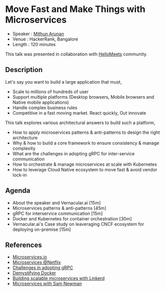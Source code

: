 Move Fast and Make Things with Microservices
============================================

* Speaker   : [Mithun Arunan](https://twitter.com/MithunArunan)
* Venue     : HackerRank, Bangalore
* Length    : 120 minutes

This talk was presented in collaboration with [HelloMeets](https://hub.hellomeets.com/e/move-fast-and-make-things-with-microservices) community.

Description
-----------

Let's say you want to build a large application that must,

* Scale to millions of hundreds of user
* Support multiple platforms (Desktop browsers, Mobile browsers and Native mobile applications)
* Handle complex business rules
* Competitive in a fast moving market. React quickly, Out innovate

This talk explores various architectural answers to build such a platform,

* How to apply microservices patterns & anti-patterns to design the right architecture
* Why & how to build a core framework to ensure consistency & manage complexity
* What are the challenges in adopting gRPC for inter-service communication
* How to orchestrate & manage microservices at scale with Kubernetes
* How to leverage Cloud Native ecosystem to move fast & avoid vendor lock-in

Agenda
------

* About the speaker and Vernacular.ai [15m]
* Microservices patterns & anti-patterns [45m]
* gRPC for interservice communication [15m]
* Docker and Kubernetes for container orchestration [30m]
* Vernacular.ai's Case study on leaveraging CNCF ecosystem for deploying on-premise [15m]

References
----------

* [Microservices.io](Microservices.io)
* [Microservices @Netflix](https://www.nginx.com/blog/microservices-at-netflix-architectural-best-practices/)
* [Challenges in adopting gRPC](https://www.youtube.com/watch?v=VNllljvhcnk)
* [Demystifying Docker](https://www.youtube.com/watch?v=GVVtR_hrdKI)
* [Building scalable microservices with Linkerd](https://medium.com/donna-legal/building-scalable-micro-services-with-kubernetes-grpc-linkerd-7ccafd179599)
* [Microservices with Sam Newman](https://www.youtube.com/watch?v=MhmdGiOmUqU)